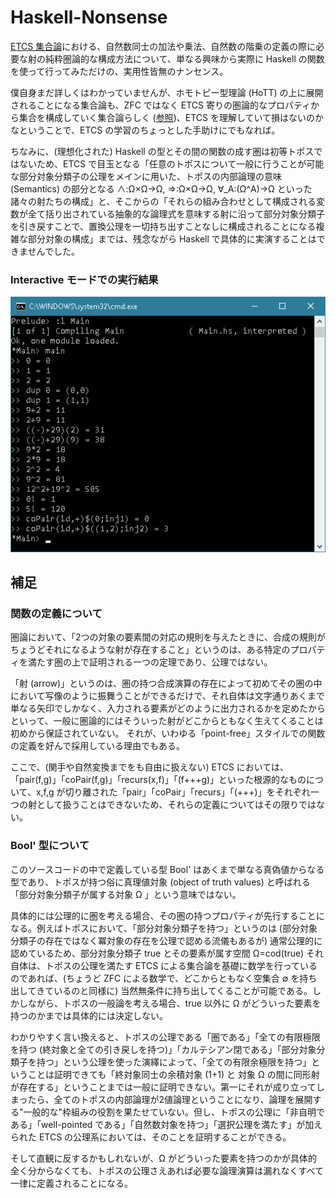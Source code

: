 # Haskell-Nonsense

[ETCS 集合論](https://ncatlab.org/nlab/show/fully+formal+ETCS)における、自然数同士の加法や乗法、自然数の階乗の定義の際に必要な射の純粋圏論的な構成方法について、単なる興味から実際に Haskell の関数を使って行ってみただけの、実用性皆無のナンセンス。

僕自身まだ詳しくはわかっていませんが、ホモトピー型理論 (HoTT) の上に展開されることになる集合論も、ZFC ではなく ETCS 寄りの圏論的なプロパティから集合を構成していく集合論らしく ([参照](https://ncatlab.org/nlab/show/structural+set+theory#InHomotopyTypeTheory))、ETCS を理解していて損はないのかなということで、ETCS の学習のちょっとした手助けにでもなれば。

ちなみに、(理想化された) Haskell の型とその間の関数の成す圏は初等トポスではないため、ETCS で目玉となる「任意のトポスについて一般に行うことが可能な部分対象分類子の公理をメインに用いた、トポスの内部論理の意味 (Semantics) の部分となる
∧:Ω×Ω→Ω, ⇒:Ω×Ω→Ω, ∀_A:(Ω^A)→Ω といった諸々の射たちの構成」と、そこからの「それらの組み合わせとして構成される変数が全て括り出されている抽象的な論理式を意味する射に沿って部分対象分類子を引き戻すことで、置換公理を一切持ち出すことなしに構成されることになる複雑な部分対象の構成」までは、残念ながら Haskell で具体的に実演することはできませんでした。

### Interactive モードでの実行結果

![実行結果](result_v1.png)

## 補足

### 関数の定義について

圏論において、「2つの対象の要素間の対応の規則を与えたときに、合成の規則がちょうどそれになるような射が存在すること」というのは、ある特定のプロパティを満たす圏の上で証明される一つの定理であり、公理ではない。

「射 (arrow)」というのは、圏の持つ合成演算の存在によって初めてその圏の中において写像のように振舞うことができるだけで、それ自体は文字通りあくまで単なる矢印でしかなく、入力される要素がどのように出力されるかを定めたからといって、一般に圏論的にはそういった射がどこからともなく生えてくることは初めから保証されていない。
それが、いわゆる「point-free」スタイルでの関数の定義を好んで採用している理由でもある。

ここで、(関手や自然変換までをも自由に扱えない) ETCS においては、「pair(f,g)」「coPair(f,g)」「recurs(x,f)」「(f+++g)」といった根源的なものについて、x,f,g が切り離された「pair」「coPair」「recurs」「(+++)」をそれぞれ一つの射として扱うことはできないため、それらの定義についてはその限りではない。


### Bool' 型について

このソースコードの中で定義している型 Bool' はあくまで単なる真偽値からなる型であり、トポスが持つ俗に真理値対象 (object of truth values) と呼ばれる「部分対象分類子が属する対象 Ω 」という意味ではない。

具体的には公理的に圏を考える場合、その圏の持つプロパティが先行することになる。例えばトポスにおいて、「部分対象分類子を持つ」というのは (部分対象分類子の存在ではなく冪対象の存在を公理で認める流儀もあるが) 通常公理的に認めているため、部分対象分類子 true とその要素が属す空間 Ω=cod(true) それ自体は、トポスの公理を満たす ETCS による集合論を基礎に数学を行っているのであれば、(ちょうど ZFC による数学で、どこからともなく空集合 ∅ を持ち出してきているのと同様に) 当然無条件に持ち出してくることが可能である。しかしながら、トポスの一般論を考える場合、true 以外に Ω がどういった要素を持つのかまでは具体的には決定しない。

わかりやすく言い換えると、トポスの公理である「圏である」「全ての有限極限を持つ (終対象と全ての引き戻しを持つ)」「カルテシアン閉である」「部分対象分類子を持つ」という公理を使った演繹によって、「全ての有限余極限を持つ」ということは証明できても「終対象同士の余積対象 (1+1) と 対象 Ω の間に同形射が存在する」ということまでは一般に証明できない。第一にそれが成り立ってしまったら、全てのトポスの内部論理が2値論理ということになり、論理を展開する"一般的な"枠組みの役割を果たせていない。但し、トポスの公理に「非自明である」「well-pointed である」「自然数対象を持つ」「選択公理を満たす」が加えられた ETCS の公理系においては、そのことを証明することができる。

そして直観に反するかもしれないが、Ω がどういった要素を持つのかが具体的全く分からなくても、トポスの公理さえあれば必要な論理演算は漏れなくすべて一律に定義されることになる。
